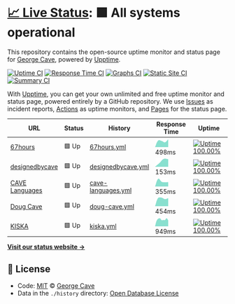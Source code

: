# [📈 Live Status](https://designedbycave.co.uk): <!--live status--> **🟩 All systems operational**

This repository contains the open-source uptime monitor and status page for [George Cave](https://www.designedbycave.co.uk), powered by [Upptime](https://github.com/upptime/upptime).

[![Uptime CI](https://github.com/koj-co/upptime/workflows/Uptime%20CI/badge.svg)](https://github.com/koj-co/upptime/actions?query=workflow%3A%22Uptime+CI%22)
[![Response Time CI](https://github.com/koj-co/upptime/workflows/Response%20Time%20CI/badge.svg)](https://github.com/koj-co/upptime/actions?query=workflow%3A%22Response+Time+CI%22)
[![Graphs CI](https://github.com/koj-co/upptime/workflows/Graphs%20CI/badge.svg)](https://github.com/koj-co/upptime/actions?query=workflow%3A%22Graphs+CI%22)
[![Static Site CI](https://github.com/koj-co/upptime/workflows/Static%20Site%20CI/badge.svg)](https://github.com/koj-co/upptime/actions?query=workflow%3A%22Static+Site+CI%22)
[![Summary CI](https://github.com/koj-co/upptime/workflows/Summary%20CI/badge.svg)](https://github.com/koj-co/upptime/actions?query=workflow%3A%22Summary+CI%22)

With [Upptime](https://upptime.js.org), you can get your own unlimited and free uptime monitor and status page, powered entirely by a GitHub repository. We use [Issues](https://github.com/gcsalzburg/upptime/issues) as incident reports, [Actions](https://github.com/gcsalzburg/upptime/actions) as uptime monitors, and [Pages](https://designedbycave.co.uk) for the status page.

<!--start: status pages-->
<!-- This summary is generated by Upptime (https://github.com/upptime/upptime) -->
<!-- Do not edit this manually, your changes will be overwritten -->

| URL                                                | Status | History                                                                                               | Response Time                                                                       | Uptime                                                                                                                                                                                                                             |
| -------------------------------------------------- | ------ | ----------------------------------------------------------------------------------------------------- | ----------------------------------------------------------------------------------- | ---------------------------------------------------------------------------------------------------------------------------------------------------------------------------------------------------------------------------------- |
| [67hours](https://www.67hours.co.uk)               | 🟩 Up  | [67hours.yml](https://github.com/gcsalzburg/upptime/commits/master/history/67hours.yml)               | <img alt="Response time graph" src="./graphs/67hours.png" height="20"> 498ms        | [![Uptime 100.00%](https://img.shields.io/endpoint?url=https%3A%2F%2Fraw.githubusercontent.com%2Fgcsalzburg%2Fupptime%2Fmaster%2Fapi%2F67hours%2Fuptime.json)](https://gcsalzburg.github.io/upptime/history/67hours)               |
| [designedbycave](https://www.designedbycave.co.uk) | 🟩 Up  | [designedbycave.yml](https://github.com/gcsalzburg/upptime/commits/master/history/designedbycave.yml) | <img alt="Response time graph" src="./graphs/designedbycave.png" height="20"> 153ms | [![Uptime 100.00%](https://img.shields.io/endpoint?url=https%3A%2F%2Fraw.githubusercontent.com%2Fgcsalzburg%2Fupptime%2Fmaster%2Fapi%2Fdesignedbycave%2Fuptime.json)](https://gcsalzburg.github.io/upptime/history/designedbycave) |
| [CAVE Languages](https://www.cavelanguages.co.uk)  | 🟩 Up  | [cave-languages.yml](https://github.com/gcsalzburg/upptime/commits/master/history/cave-languages.yml) | <img alt="Response time graph" src="./graphs/cave-languages.png" height="20"> 355ms | [![Uptime 100.00%](https://img.shields.io/endpoint?url=https%3A%2F%2Fraw.githubusercontent.com%2Fgcsalzburg%2Fupptime%2Fmaster%2Fapi%2Fcave-languages%2Fuptime.json)](https://gcsalzburg.github.io/upptime/history/cave-languages) |
| [Doug Cave](https://www.dougcave.co.uk)            | 🟩 Up  | [doug-cave.yml](https://github.com/gcsalzburg/upptime/commits/master/history/doug-cave.yml)           | <img alt="Response time graph" src="./graphs/doug-cave.png" height="20"> 454ms      | [![Uptime 100.00%](https://img.shields.io/endpoint?url=https%3A%2F%2Fraw.githubusercontent.com%2Fgcsalzburg%2Fupptime%2Fmaster%2Fapi%2Fdoug-cave%2Fuptime.json)](https://gcsalzburg.github.io/upptime/history/doug-cave)           |
| [KISKA](https://www.kiska.com)                     | 🟩 Up  | [kiska.yml](https://github.com/gcsalzburg/upptime/commits/master/history/kiska.yml)                   | <img alt="Response time graph" src="./graphs/kiska.png" height="20"> 949ms          | [![Uptime 100.00%](https://img.shields.io/endpoint?url=https%3A%2F%2Fraw.githubusercontent.com%2Fgcsalzburg%2Fupptime%2Fmaster%2Fapi%2Fkiska%2Fuptime.json)](https://gcsalzburg.github.io/upptime/history/kiska)                   |

<!--end: status pages-->

[**Visit our status website →**](https://designedbycave.co.uk)

## 📄 License

- Code: [MIT](./LICENSE) © [George Cave](https://www.designedbycave.co.uk)
- Data in the `./history` directory: [Open Database License](https://opendatacommons.org/licenses/odbl/1-0/)

